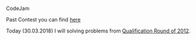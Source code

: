 CodeJam

Past Contest you can find [here](https://code.google.com/codejam/past-contests)

Today (30.03.2018) I will solving problems from [Qualification Round of 2012](https://code.google.com/codejam/contest/1460488/dashboard).
